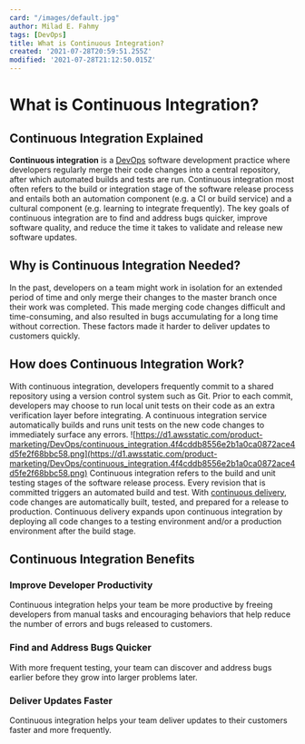 ```yaml
---
card: "/images/default.jpg"
author: Milad E. Fahmy
tags: [DevOps]
title: What is Continuous Integration?
created: '2021-07-28T20:59:51.255Z'
modified: '2021-07-28T21:12:50.015Z'
---
```

# What is Continuous Integration?
## Continuous Integration Explained
**Continuous integration** is a [DevOps](https://milad-ezzat.vercel.app/posts/what-is-devops) software development practice where developers regularly merge their code changes into a central repository, after which automated builds and tests are run. Continuous integration most often refers to the build or integration stage of the software release process and entails both an automation component (e.g. a CI or build service) and a cultural component (e.g. learning to integrate frequently). The key goals of continuous integration are to find and address bugs quicker, improve software quality, and reduce the time it takes to validate and release new software updates.
## Why is Continuous Integration Needed?
In the past, developers on a team might work in isolation for an extended period of time and only merge their changes to the master branch once their work was completed. This made merging code changes difficult and time-consuming, and also resulted in bugs accumulating for a long time without correction. These factors made it harder to deliver updates to customers quickly.
## How does Continuous Integration Work?
With continuous integration, developers frequently commit to a shared repository using a version control system such as Git. Prior to each commit, developers may choose to run local unit tests on their code as an extra verification layer before integrating. A continuous integration service automatically builds and runs unit tests on the new code changes to immediately surface any errors.
![https://d1.awsstatic.com/product-marketing/DevOps/continuous_integration.4f4cddb8556e2b1a0ca0872ace4d5fe2f68bbc58.png](https://d1.awsstatic.com/product-marketing/DevOps/continuous_integration.4f4cddb8556e2b1a0ca0872ace4d5fe2f68bbc58.png)
Continuous integration refers to the build and unit testing stages of the software release process. Every revision that is committed triggers an automated build and test.
With [continuous delivery](https://milad-ezzat.vercel.app/posts/what-is-continuous-delivery), code changes are automatically built, tested, and prepared for a release to production. Continuous delivery expands upon continuous integration by deploying all code changes to a testing environment and/or a production environment after the build stage.
## Continuous Integration Benefits
### Improve Developer Productivity
Continuous integration helps your team be more productive by freeing developers from manual tasks and encouraging behaviors that help reduce the number of errors and bugs released to customers.
### Find and Address Bugs Quicker
With more frequent testing, your team can discover and address bugs earlier before they grow into larger problems later.
### Deliver Updates Faster
Continuous integration helps your team deliver updates to their customers faster and more frequently.
